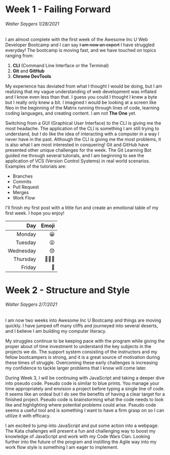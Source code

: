 # Week 1 - Failing Forward
###### Walter Saygers 1/28/2021

I am almost complete with the first week of the Awesome Inc U Web Developer Bootcamp and I can say ~~I am now an expert~~ I have struggled everyday! The bootcamp is moving fast, and we have touched on topics ranging from:
1. **CLI** (Command Line Interface or the Terminal)
2. **Git** and **GitHub**
3. **Chrome DevTools**

My experience has deviated from what I thought I would be doing, but I am realizing that my vague understanding of web development was inflated and I know even less than that. I guess you could I thought I knew a byte but I really only knew a bit. I imagined I would be looking at a screen like Neo in the beginning of the Matrix running through lines of code, learning coding languages, and creating content. I am not __The One__ yet. 

Switching from a GUI (Graphical User Interface) to the CLI is giving me the most headache. The application of the CLI is something I am still trying to understand, but I do like the idea of interacting with a computer in a way I never have in the past. Although the CLI is giving me the most problems, it is also what I am most interested in conquering!
Git and GitHub have presented other unique challenges for the week. The Git Learning Bot guided me through several tutorials, and I am beginning to see the application of VCS (Version Control Systems) in real world scenarios. Examples of the tutorials are:
- Branches
- Commits
- Pull Request
- Merges
- Work Flow

I'll finish my first post with a little fun and create an emotional table of my first week. I hope you enjoy!

|Day  |Emoji  |
| ---:| -----:|
|Monday|:grinning:|
|Tuesday|:open_mouth:|
|Wednesday|:sweat:|
|Thursday|:raising_hand::raising_hand::raising_hand:|
|Friday|:pray:|


# Week 2 - Structure and Style
###### Walter Saygers 2/7/2021

I am now two weeks into Awesome Inc U Bootcamp and things are moving quickly. I have jumped off many cliffs and journeyed into several deserts, and I believe I am building my computer literacy. 

My struggles continue to be keeping pace with the program while giving the proper about of time investment to understand the key subjects in the projects we do. The support system consisting of the instructors and my fellow bootcampers is strong, and it is a great source of motivation during these times of struggle. Overcoming these early challenges is increasing my confidence to tackle larger problems that I know will come later.

During Week 3, I will be continuing with JavaScript and taking a deeper dive into pseudo code. Pseudo code is similar to blue prints. You manage your time appropriately and envision a project before typing a single line of code. It seems like an ordeal but I do see the benefits of having a clear target for a finished project. Pseudo code is brainstorming what the code needs to look like and highlighting where potential problems could arise. Pseudo code seems a useful tool and is something I want to have a firm grasp on so I can utilize it with efficacy.

I am excited to jump into JavaScript and put some action into a webpage. The Kata challenges will present a fun and challenging way to boost my knowledge of JavaScript and work with my Code Wars Clan. Looking further into the future of the program and instilling the Agile way into my work flow style is something I am eager to implement. 